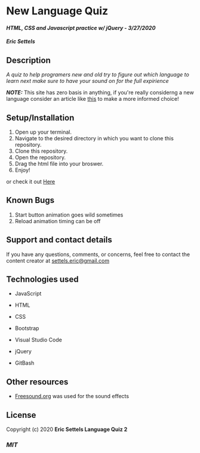 # New Language Quiz

#### _HTML, CSS and Javascript practice w/ jQuery_ - _3/27/2020_

#### _Eric Settels_

## **Description**

_A quiz to help programers new and old try to figure out which language to learn next make sure to have your sound on
for the full expirience_

_**NOTE:**_ This site has zero basis in anything, if you're really considerng a new language consider an article like
[this](https://hackr.io/blog/best-programming-languages-to-learn-2020-jobs-future) to make a more informed choice!

## **Setup/Installation**

1. Open up your terminal.
2. Navigate to the desired directory in which you want to clone this repository.
3. Clone this repository.
4. Open the repository.
5. Drag the html file into your broswer.
6. Enjoy!

or check it out [Here](https://neversettels.github.io/language-quiz-2/)

## **Known Bugs**

1. Start button animation goes wild sometimes
2. Reload animation timing can be off

## **Support and contact details**

If you have any questions, comments, or concerns, feel free to contact the content creator at settels.eric@gmail.com

## **Technologies used**

- JavaScript

- HTML

- CSS

- Bootstrap

- Visual Studio Code

- jQuery

- GitBash

## **Other resources**

- [Freesound.org](https://freesound.org/) was used for the sound effects

## **License**

Copyright (c) 2020 **Eric Settels Language Quiz 2**

### **_MIT_**
